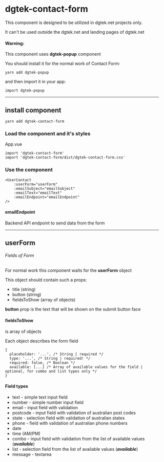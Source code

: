 # dgtek-contact-form

This component is designed to be utilized in dgtek.net projects only.

It can't be used outside the dgtek.net and landing pages of dgtek.net

#### Warning:

This component uses **dgtek-popup** component

You should install it for the normal work of Contact Form:

```
yarn add dgtek-popup
```

and then import it in your app:
```
import dgtek-popup
```

____________________________________________

## install component
```
yarn add dgtek-contact-form
```

### Load the component and it's styles

App.vue
```
import 'dgtek-contact-form'
import 'dgtek-contact-form/dist/dgtek-contact-form.css'
```

### Use the component

```
<UserContact
    :userForm="userForm"
    :emailSubject="emailSubject"
    :emailText="emailText"
    :emailEndpoint="emailEndpoint"
/>
```

#### emailEndpoint

Backend API endpoint to send data from the form

_____________________________________________

## userForm
###### Fields of Form

For normal work this component waits for the **userForm** object

This object should contain such a props:

* title (string)
* button (string)
* fieldsToShow (array of objects)

**button** prop is the text that will be shown on the submit button face

#### fieldsToShow

is array of objects

Each object describes the form field
```
{
  placeholder: '...', /* String | required */
  type: '...', /* String | required! */
  required: false, /* Boolean */
  available: [...] /* Array of available values for the field | optional, for combo and list types only */
}
```

#### Field types

* text - simple text input field
* number - simple number input field
* email - input field with validation
* postcode - input field with validation of australian post codes
* state - selection field with validation of australian states
* phone - field with validation of australian phone numbers
* date
* time (AM/PM)
* combo - input field with validation from the list of available values (_**available**_)
* list - selection field from the list of available values (_**available**_)
* message - textarea
